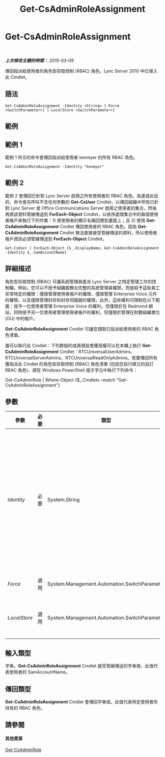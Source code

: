 ﻿---
title: Get-CsAdminRoleAssignment
TOCTitle: Get-CsAdminRoleAssignment
ms:assetid: 61374f9b-e85a-4866-91f2-037a862ba0d6
ms:mtpsurl: https://technet.microsoft.com/zh-tw/library/Gg398434(v=OCS.15)
ms:contentKeyID: 49291084
ms.date: 08/10/2015
mtps_version: v=OCS.15
ms.translationtype: HT
---

# Get-CsAdminRoleAssignment

 

_**上次修改主題的時間：** 2015-03-09_

傳回指派給使用者的角色型存取控制 (RBAC) 角色。Lync Server 2010 中已導入此 Cmdlet。

## 語法

    Get-CsAdminRoleAssignment -Identity <String> [-Force <SwitchParameter>] [-LocalStore <SwitchParameter>]

## 範例

## 範例 1

範例 1 所示的命令會傳回指派給使用者 kenmyer 的所有 RBAC 角色。

    Get-CsAdminRoleAssignment -Identity "kenmyer"

## 範例 2

範例 2 會傳回已針對 Lync Server 啟用之所有使用者的 RBAC 角色。為達成此目的，命令會先呼叫不含任何參數的 **Get-CsUser** Cmdlet，以傳回組織中所有已針對 Lync Server 或 Office Communications Server 啟用之使用者的集合。然後再將該資料管線傳送到 **ForEach-Object** Cmdlet，以依序處理集合中的每個使用者帳戶來執行下列作業：1) 將使用者的顯示名稱回應到畫面上；且 2) 使用 **Get-CsAdminRoleAssignment** Cmdlet 傳回使用者的 RBAC 角色。因為 **Get-CsAdminRoleAssignment** Cmdlet 無法直接接受管線傳送的資料，所以使用者帳戶資訊必須管線傳送到 **ForEach-Object** Cmdlet。

    Get-CsUser | ForEach-Object {$_.DisplayName; Get-CsAdminRoleAssignment -Identity $_.SamAccountName}

## 詳細描述

角色型存取控制 (RBAC) 可讓系統管理員委派 Lync Server 之特定管理工作的控制權。例如，您可以不授予組織服務台完整的系統管理員權限，而是給予這些員工非常特定的權限：僅限管理使用者帳戶的權限、僅限管理 Enterprise Voice 元件的權限，以及僅限管理封存和封存伺服器的權限。此外，這些權利可限制在以下範圍：授予一位使用者管理 Enterprise Voice 的權利，但僅限於在 Redmond 網站，同時授予另一位使用者管理使用者帳戶的權利，但僅限於管理在財務組織單位 (OU) 中的帳戶。

**Get-CsAdminRoleAssignment** Cmdlet 可讓您擷取已指派給使用者的 RBAC 角色清單。

誰可以執行此 Cmdlet：下列群組的成員預設會獲授權可以在本機上執行 **Get-CsAdminRoleAssignment** Cmdlet：RTCUniversalUserAdmins、RTCUniversalServerAdmins、RTCUniversalReadOnlyAdmins。若要傳回所有獲指派此 Cmdlet 的角色型存取控制 (RBAC) 角色清單 (包括您自行建立的自訂 RBAC 角色)，請在 Windows PowerShell 提示字元中執行下列命令：

Get-CsAdminRole | Where-Object {$\_.Cmdlets –match "Get-CsAdminRoleAssignment"}

## 參數


<table>
<colgroup>
<col style="width: 25%" />
<col style="width: 25%" />
<col style="width: 25%" />
<col style="width: 25%" />
</colgroup>
<thead>
<tr class="header">
<th>參數</th>
<th>必要</th>
<th>類型</th>
<th>說明</th>
</tr>
</thead>
<tbody>
<tr class="odd">
<td><p><em>Identity</em></p></td>
<td><p>必要</p></td>
<td><p>System.String</p></td>
<td><p>要傳回 RBAC 角色之使用者的 SamAccountName。您可以使用如下的命令擷取使用者的 SamAccountName：</p>
<p>Get-CsUser &quot;Ken Myer&quot; | Select-Object SamAccountName</p>
<p>請注意，當指定使用者 Identity 時，您必須使用 SamAccountName。其他在指定識別時常用到的值，例如 Active Directory 顯示名稱或使用者的 SIP 位址，將不會與 <strong>Get-CsAdminRoleAssignment</strong> 搭配使用。</p></td>
</tr>
<tr class="even">
<td><p><em>Force</em></p></td>
<td><p>選用</p></td>
<td><p>System.Management.Automation.SwitchParameter</p></td>
<td><p>隱藏執行命令時可能發生的非嚴重錯誤訊息。</p></td>
</tr>
<tr class="odd">
<td><p><em>LocalStore</em></p></td>
<td><p>選用</p></td>
<td><p>System.Management.Automation.SwitchParameter</p></td>
<td><p>從中央管理存放區本機複本擷取 RBAC 角色指派資料，而不從中央管理存放區本身擷取。</p></td>
</tr>
</tbody>
</table>


## 輸入類型

字串。**Get-CsAdminRoleAssignment** Cmdlet 接受管線傳送的字串值，此值代表使用者的 SamAccountName。

## 傳回類型

**Get-CsAdminRoleAssignment** Cmdlet 會傳回字串值，此值代表特定使用者所持有的 RBAC 角色。

## 請參閱

#### 其他資源

[Get-CsAdminRole](get-csadminrole.md)

